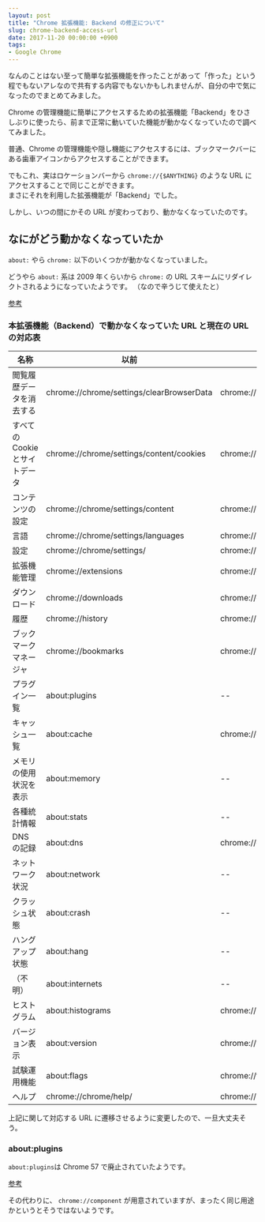 ```yaml
---
layout: post
title: "Chrome 拡張機能: Backend の修正について"
slug: chrome-backend-access-url
date: 2017-11-20 00:00:00 +0900
tags:
- Google Chrome
---
```


なんのことはない至って簡単な拡張機能を作ったことがあって「作った」という程でもないアレなので共有する内容でもないかもしれませんが、自分の中で気になったのでまとめてみました。

Chrome の管理機能に簡単にアクセスするための拡張機能「Backend」をひさしぶりに使ったら、前まで正常に動いていた機能が動かなくなっていたので調べてみました。

普通、Chrome の管理機能や隠し機能にアクセスするには、ブックマークバーにある歯車アイコンからアクセスすることができます。

でもこれ、実はロケーションバーから `chrome://{$ANYTHING}` のような URL にアクセスすることで同じことができます。  
まさにそれを利用した拡張機能が「Backend」でした。

しかし、いつの間にかその URL が変わっており、動かなくなっていたのです。


## なにがどう動かなくなっていたか

`about:` やら `chrome:` 以下のいくつかが動かなくなっていました。

どうやら `about:` 系は 2009 年くらいから `chrome:` の URL スキームにリダイレクトされるようになっていたようです。
（なので辛うじて使えたと）

[参考](https://support.google.com/chrome/forum/AAAAP1KN0B0GsCAG8T7vfo/?hl=en)

<!-- more -->


### 本拡張機能（Backend）で動かなくなっていた URL と現在の URL の対応表

|名称|以前|現在|
|-|-|-|
|閲覧履歴データを消去する|chrome://chrome/settings/clearBrowserData|chrome://settings/clearBrowserData|
|すべての Cookie とサイトデータ|chrome://chrome/settings/content/cookies|chrome://settings/siteData|
|コンテンツの設定|chrome://chrome/settings/content|chrome://settings/content|
|言語|chrome://chrome/settings/languages|chrome://settings/languages|
|設定|chrome://chrome/settings/|chrome://settings/|
|拡張機能管理|chrome://extensions|chrome://extensions|
|ダウンロード|chrome://downloads|chrome://downloads|
|履歴|chrome://history|chrome://history|
|ブックマーク マネージャ|chrome://bookmarks|chrome://bookmarks|
|プラグイン一覧|about:plugins|--|
|キャッシュ一覧|about:cache|chrome://cache|
|メモリの使用状況を表示|about:memory|--|
|各種統計情報|about:stats|--|
|DNS の記録|about:dns|chrome://dns|
|ネットワーク状況|about:network|--|
|クラッシュ状態|about:crash|--|
|ハングアップ状態|about:hang|--|
|（不明）|about:internets|--|
|ヒストグラム|about:histograms|chrome://histograms|
|バージョン表示|about:version|chrome://version|
|試験運用機能|about:flags|chrome://flags|
|ヘルプ|chrome://chrome/help/|chrome://settings/help|

上記に関して対応する URL に遷移させるように変更したので、一旦大丈夫そう。


### about:plugins 

`about:plugins`は Chrome 57 で廃止されていたようです。

[参考](https://support.google.com/chrome/forum/AAAAP1KN0B01VNwlragY-s/?hl=en)

その代わりに、 `chrome://component` が用意されていますが、まったく同じ用途かというとそうではないようです。


<!--
## 隠し機能の全 URL

List of Chrome URLs という chrome: の URL がすべて載ったページがあるので、別のページにそれをまとめてみました。

[Chrome: 管理機能（隠し機能）へのアクセス]()

-->
